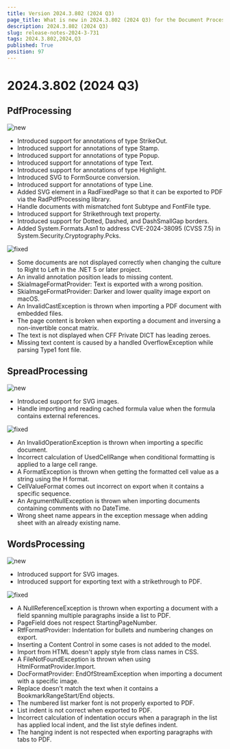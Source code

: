 ```yaml
---
title: Version 2024.3.802 (2024 Q3)
page_title: What is new in 2024.3.802 (2024 Q3) for the Document Processing Libraries
description: 2024.3.802 (2024 Q3)
slug: release-notes-2024-3-731
tags: 2024.3.802,2024,Q3
published: True
position: 97
---
```



# 2024.3.802 (2024 Q3)


## PdfProcessing


![new](../images/new.png)

* Introduced support for annotations of type StrikeOut.
* Introduced support for annotations of type Stamp.
* Introduced support for annotations of type Popup.
* Introduced support for annotations of type Text.
* Introduced support for annotations of type Highlight.
* Introduced SVG to FormSource conversion.
* Introduced support for annotations of type Line.
* Added SVG element in a RadFixedPage so that it can be exported to PDF via the RadPdfProcessing library.
* Handle documents with mismatched font Subtype and FontFile type.
* Introduced support for Strikethrough text property.
* Introduced support for Dotted, Dashed, and DashSmallGap borders.
* Added System.Formats.Asn1 to address CVE-2024-38095 (CVSS 7.5) in System.Security.Cryptography.Pcks.

![fixed](../images/fixed.png)

* Some documents are not displayed correctly when changing the culture to Right to Left in the .NET 5 or later project.
* An invalid annotation position leads to missing content.
* SkiaImageFormatProvider: Text is exported with a wrong position.
* SkiaImageFormatProvider: Darker and lower quality image export on macOS.
* An InvalidCastException is thrown when importing a PDF document with embedded files.
* The page content is broken when exporting a document and inversing a non-invertible concat matrix.
* The text is not displayed when CFF Private DICT has leading zeroes.
* Missing text content is caused by a handled OverflowException while parsing Type1 font file.

## SpreadProcessing


![new](../images/new.png)

* Introduced support for SVG images.
* Handle importing and reading cached formula value when the formula contains external references.

![fixed](../images/fixed.png)

* An InvalidOperationException is thrown when importing a specific document.
* Incorrect calculation of UsedCellRange when conditional formatting is applied to a large cell range.
* A FormatException is thrown when getting the formatted cell value as a string using the H format.
* CellValueFormat comes out incorrect on export when it contains a specific sequence.
* An ArgumentNullException is thrown when importing documents containing comments with no DateTime.
* Wrong sheet name appears in the exception message when adding sheet with an already existing name.

## WordsProcessing


![new](../images/new.png)

* Introduced support for SVG images.
* Introduced support for exporting text with a strikethrough to PDF.

![fixed](../images/fixed.png)

* A NullReferenceException is thrown when exporting a document with a field spanning multiple paragraphs inside a list to PDF.
* PageField does not respect StartingPageNumber.
* RtfFormatProvider: Indentation for bullets and numbering changes on export.
* Inserting a Content Control in some cases is not added to the model.
* Import from HTML doesn't apply style from class names in CSS.
* A FileNotFoundException is thrown when using HtmlFormatProvider.Import.
* DocFormatProvider: EndOfStreamException when importing a document with a specific image.
* Replace doesn't match the text when it contains a BookmarkRangeStart/End objects.
* The numbered list marker font is not properly exported to PDF.
* List indent is not correct when exported to PDF.
* Incorrect calculation of indentation occurs when a paragraph in the list has applied local indent, and the list style defines indent.
* The hanging indent is not respected when exporting paragraphs with tabs to PDF.

